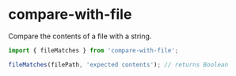 # compare-with-file

Compare the contents of a file with a string.

```js
import { fileMatches } from 'compare-with-file';

fileMatches(filePath, 'expected contents'); // returns Boolean
```
